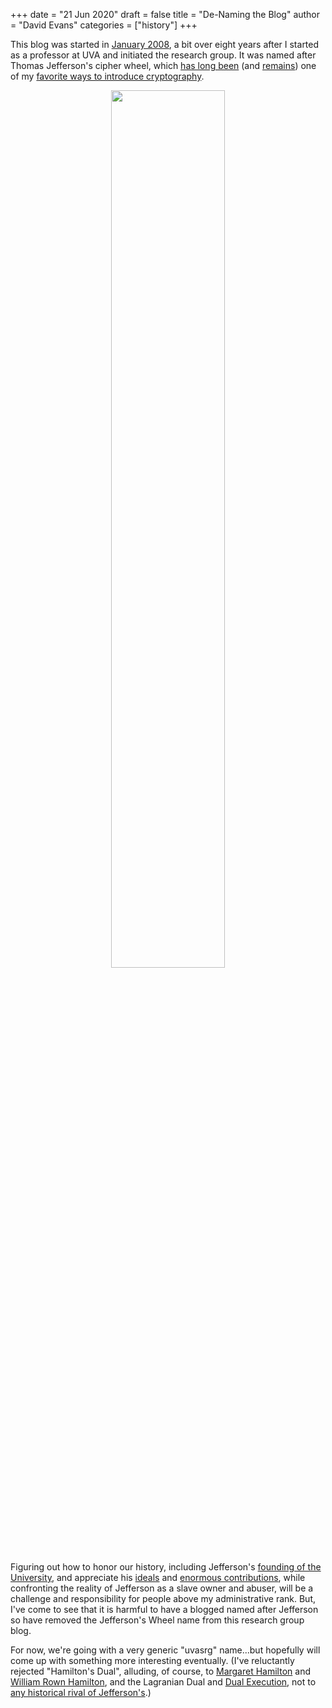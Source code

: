 +++
date = "21 Jun 2020"
draft = false
title = "De-Naming the Blog"
author = "David Evans"
categories = ["history"]
+++

This blog was started in [January 2008](/2008/facebook-privacy.html), a bit over
eight years after I started as a professor at UVA and initiated the
research group. It was named after Thomas Jefferson's cipher wheel,
which [has long
been](http://www.cs.virginia.edu/~evans/cs588-fall2001/challenges/wheel-solved.html)
(and [remains](https://github.com/evansuva/cipherschool)) one of my
[favorite ways to introduce
cryptography](https://www.cs.virginia.edu/~evans/crypto/day1-jefferson.html).

<p>
<center><img src="/images/jwlogo-small.jpg" width="60%"></center>
</p>

Figuring out how to honor our history, including Jefferson's [founding
of the University](https://youtu.be/cJbIXG50RCE?t=388), and appreciate his
[ideals](https://www.monticello.org/site/research-and-collections/virginia-statute-religious-freedom)
and [enormous
contributions](https://www.cs.virginia.edu/~evans/cs655/readings/declaration.html),
while confronting the reality of Jefferson as a slave owner and
abuser, will be a challenge and responsibility for people above my
administrative rank. But, I've come to see that it is harmful to have
a blogged named after Jefferson so have removed the Jefferson's Wheel
name from this research group blog.

For now, we're going with a very generic "uvasrg" name...but hopefully
will come up with something more interesting eventually.  (I've
reluctantly rejected "Hamilton's Dual", alluding, of course, to
[Margaret
Hamilton](https://www.amazon.com/Margaret-Moon-Dean-Robbins/dp/0399551859)
and [William Rown
Hamilton](https://www.youtube.com/watch?v=SZXHoWwBcDc), and
the Lagranian Dual and [Dual
Execution](https://www.cs.virginia.edu/~evans/pubs/oakland2012/), not
to [any historical rival of
Jefferson's](https://www.history.com/news/alexander-hamilton-slavery-facts).)
